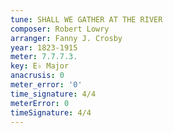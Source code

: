 ```yaml
---
tune: SHALL WE GATHER AT THE RIVER
composer: Robert Lowry
arranger: Fanny J. Crosby
year: 1823-1915
meter: 7.7.7.3.
key: E♭ Major
anacrusis: 0
meter_error: '0'
time_signature: 4/4
meterError: 0
timeSignature: 4/4
---
```

